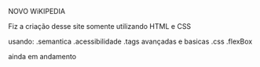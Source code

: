 NOVO WiKIPEDIA 

Fiz a criação desse site somente utilizando HTML e CSS 

usando:
    .semantica
    .acessibilidade 
    .tags avançadas e basicas 
    .css 
    .flexBox
    
ainda em andamento 
